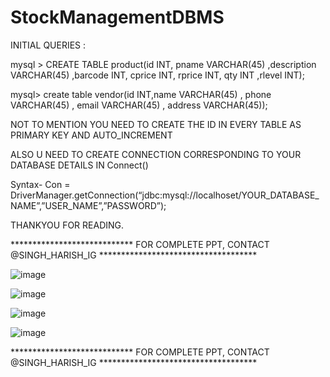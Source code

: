 # StockManagementDBMS

INITIAL QUERIES :

mysql > CREATE TABLE product(id INT, pname VARCHAR(45) ,description VARCHAR(45) ,barcode INT, cprice INT, rprice INT, qty INT ,rlevel INT);

mysql> create table vendor(id INT,name VARCHAR(45) , phone VARCHAR(45) , email VARCHAR(45) , address VARCHAR(45));

NOT TO MENTION YOU NEED TO CREATE THE ID IN EVERY TABLE AS PRIMARY KEY AND
AUTO_INCREMENT

ALSO U NEED TO CREATE CONNECTION CORRESPONDING TO YOUR DATABASE DETAILS IN  Connect()

Syntax-
Con = DriverManager.getConnection(“jdbc:mysql://localhoset/YOUR_DATABASE_NAME”,”USER_NAME”,”PASSWORD”);

THANKYOU FOR READING.

****************************    FOR COMPLETE PPT, CONTACT @SINGH_HARISH_IG   ************************************

![image](https://user-images.githubusercontent.com/85944975/133480339-f67c39f2-282b-4182-9830-75902b46f98a.png)

![image](https://user-images.githubusercontent.com/85944975/133479963-e60186b0-39d8-4825-9739-8813dfad0c78.png)

![image](https://user-images.githubusercontent.com/85944975/133480135-f068592c-6a2f-41bc-ae55-eb3aea0d0666.png)

![image](https://user-images.githubusercontent.com/85944975/133482222-e50370a1-952a-4bbd-a47e-827a0ae5e4a7.png)

****************************    FOR COMPLETE PPT, CONTACT @SINGH_HARISH_IG   ************************************
